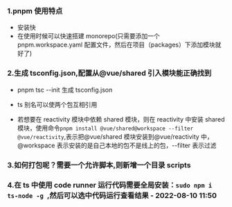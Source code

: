 ### 1.pnpm 使用特点

- 安装快
- 在使用时候可以快速搭建 monorepo(只需要添加一个 pnpm.workspace.yaml 配置文件，然后在项目（packages）下添加模块就好了)

### 2.生成 tsconfig.json,配置从@vue/shared 引入模块能正确找到

- pnpm tsc --init 生成 tsconfig.json

- ts 别名可以使两个包互相引用

- 若想要在 reactivity 模块中依赖 shared 模块，则在 reactivity 中安装 shared 模块，使用命令`pnpm install @vue/shared@workspace --filter @vue/reactivity`,表示把@vue/shared 模块安装到@vue/reactivity 中，@workspace 表示安装的是自己本地的包不是线上的包，--filter 表示过滤

### 3.如何打包呢？需要一个允许脚本,则新增一个目录 scripts

### 4.在 ts 中使用 code runner 运行代码需要全局安装：`sudo npm i ts-node -g `,然后可以选中代码运行查看结果 - 2022-08-10 11:50
